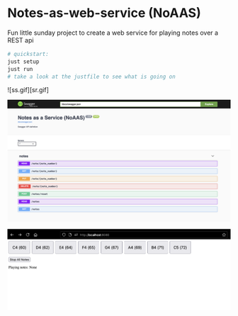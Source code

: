 # Notes-as-web-service (NoAAS)

Fun little sunday project to create a web service for playing notes over a REST api

```sh
# quickstart:
just setup
just run
# take a look at the justfile to see what is going on
```

![ss.gif][sr.gif]

![ss1.png](ss1.png)

![ss2.mp4](ss2.png)

